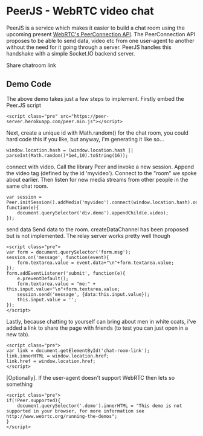 
# PeerJS - WebRTC video chat



PeerJS is a service which makes it easier to build a chat room using the upcoming present [WebRTC's PeerConnection API](http://www.w3.org/TR/webrtc/). The PeerConnection API proposes to be able to send data, video etc from one user-agent to another without the need for it going through a server. PeerJS handles this handshake with a simple Socket.IO backend server.











Share chatroom link []()

## Demo Code
The above demo takes just a few steps to implement. Firstly embed the Peer.JS script

	<script class="pre" src="https://peer-server.herokuapp.com/peer.min.js"></script>

Next, create a unique id with Math.random() for the chat room, you could hard code this if you like, but anyway, i'm generating it like so...


	window.location.hash = (window.location.hash || parseInt(Math.random()*1e4,10).toString(16));


connect with video. Call the library Peer and invoke a new session. Append the video tag (defined by the id 'myvideo'). Connect to the "room" we spoke about earlier. Then listen for new media streams from other people in the same chat room.


	var session = Peer.initSession().addMedia('myvideo').connect(window.location.hash).on('media', function(e){
		document.querySelector('div.demo').appendChild(e.video);
	});


send data Send data to the room. createDataChannel has been proposed but is not implemented. The relay server works pretty well though

	<script class="pre">
	var form = document.querySelector('form.msg');
	session.on('message', function(event){
		form.textarea.value = event.data+"\n"+form.textarea.value;
	});
	form.addEventListener('submit', function(e){
		e.preventDefault();
		form.textarea.value = "me:" + this.input.value+"\n"+form.textarea.value;
		session.send('message', {data:this.input.value});
		this.input.value = '';
	});
	</script>

Lastly, because chatting to yourself can bring about men in white coats, i've added a link to share the page with friends (to test you can just open in a new tab).

	<script class="pre">
	var link = document.getElementById('chat-room-link');
	link.innerHTML = window.location.href;
	link.href = window.location.href;
	</script>

[Optionally]. If the user-agent doesn't support WebRTC then lets so something

	<script class="pre">
	if(!Peer.supported){
		document.querySelector('.demo').innerHTML = "This demo is not supported in your browser, for more information see http://www.webrtc.org/running-the-demos";
	}
	</script>
